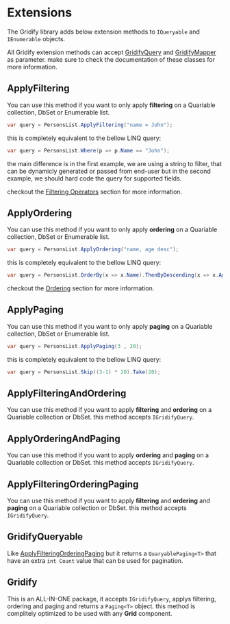 # Extensions
The Gridify library adds below extension methods to `IQueryable` and `IEnumerable` objects.

All Gridify extension methods can accept [GridifyQuery](#gidifyQuery) and [GridifyMapper](#gridifyMapper) as parameter.
make sure to check the documentation of these classes for more information.


## ApplyFiltering
You can use this method if you want to only apply **filtering** on a Quariable collection, DbSet or Enumerable list.

``` csharp
var query = PersonsList.ApplyFiltering("name = John");
```
this is completely equivalent to the bellow LINQ query:
``` csharp
var query = PersonsList.Where(p => p.Name == "John");
```

the main difference is in the first example, we are using a string to filter, that can be dynamicly generated or passed from end-user but in the second example, we should hard code the query for supported fields.

checkout the [Filtering Operators](/guide/filtering.html) section for more information.

## ApplyOrdering
You can use this method if you want to only apply **ordering** on a Quariable collection, DbSet or Enumerable list.

``` csharp
var query = PersonsList.ApplyOrdering("name, age desc");
```
this is completely equivalent to the bellow LINQ query:
``` csharp
var query = PersonsList.OrderBy(x => x.Name).ThenByDescending(x => x.Age);
```
checkout the [Ordering](#ordering) section for more information.

## ApplyPaging
You can use this method if you want to only apply **paging** on a Quariable collection, DbSet or Enumerable list.

``` csharp
var query = PersonsList.ApplyPaging(3 , 20);
```
this is completely equivalent to the bellow LINQ query:
``` csharp
var query = PersonsList.Skip((3-1) * 20).Take(20);
```

## ApplyFilteringAndOrdering
You can use this method if you want to apply **filtering** and **ordering** on a Quariable collection or DbSet. this method accepts `IGridifyQuery`.

## ApplyOrderingAndPaging
You can use this method if you want to apply **ordering** and **paging** on a Quariable collection or DbSet. this method accepts `IGridifyQuery`.

## ApplyFilteringOrderingPaging
You can use this method if you want to apply  **filtering** and **ordering** and **paging** on a Quariable collection or DbSet. this method accepts `IGridifyQuery`.

## GridifyQueryable
Like [ApplyFilteringOrderingPaging](#ApplyFilteringOrderingPaging) but it returns a `QuaryablePaging<T>` that have an extra `int Count` value that can be used for pagination.

## Gridify
This is an ALL-IN-ONE package, it accepts `IGridifyQuery`, applys filtering, ordering and paging and returns a `Paging<T>` object.
this method is complitely optimized to be used with any **Grid** component.


